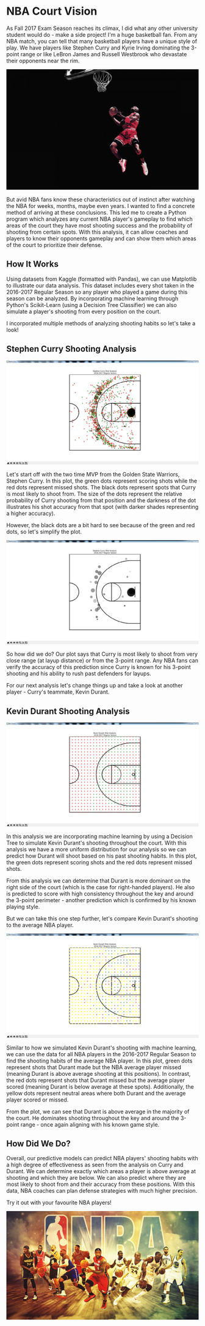 # NBA Court Vision

As Fall 2017 Exam Season reaches its climax, I did what any other university student would do - make a side project! I'm a huge basketball fan. From any NBA match, you can tell that many basketball players have a unique style of play. We have players like Stephen Curry and Kyrie Irving dominating the 3-point range or like LeBron James and Russell Westbrook who devastate their opponents near the rim. 

![Screenshot](Jordan.jpg)

But avid NBA fans know these characteristics out of instinct after watching the NBA for weeks, months, maybe even years. I wanted to find a concrete method of arriving at these conclusions. This led me to create a Python program which analyzes any current NBA player's gameplay to find which areas of the court they have most shooting success and the probability of shooting from certain spots. With this analysis, it can allow coaches and players to know their opponents gameplay and can show them which areas of the court to prioritize their defense.



## How It Works

Using datasets from Kaggle (formatted with Pandas), we can use Matplotlib to illustrate our data analysis. This dataset includes every shot taken in the 2016-2017 Regular Season so any player who played a game during this season can be analyzed. By incorporating machine learning through Python's Scikit-Learn (using a Decision Tree Classifier) we can also simulate a player's shooting from every position on the court. 

I incorporated multiple methods of analyzing shooting habits so let's take a look!



## Stephen Curry Shooting Analysis

![Screenshot](Stephen_Curry_Shots.jpg)

Let's start off with the two time MVP from the Golden State Warriors, Stephen Curry. In this plot, the green dots represent scoring shots while the red dots represent missed shots. The black dots represent spots that Curry is most likely to shoot from. The size of the dots represent the relative probability of Curry shooting from that position and the darkness of the dot illustrates his shot accuracy from that spot (with darker shades representing a higher accuracy).

However, the black dots are a bit hard to see because of the green and red dots, so let's simplify the plot.



![Screenshot](Stephen_Curry_Shots2.jpg)

So how did we do? Our plot says that Curry is most likely to shoot from very close range (at layup distance) or from the 3-point range. Any NBA fans can verify the accuracy of this prediction since Curry is known for his 3-point shooting and his ability to rush past defenders for layups.

For our next analysis let's change things up and take a look at another player - Curry's teammate, Kevin Durant.



## Kevin Durant Shooting Analysis

![Screenshot](Kevin_Durant_Shots.jpg)

In this analysis we are incorporating machine learning by using a Decision Tree to simulate Kevin Durant's shooting throughout the court. With this analysis we have a more uniform distribution for our analysis so we can predict how Durant will shoot based on his past shooting habits. In this plot, the green dots represent scoring shots and the red dots represent missed shots. 

From this analysis we can determine that Durant is more dominant on the right side of the court (which is the case for right-handed players). He also is predicted to score with high consistency throughout the key and around the 3-point perimeter - another prediction which is confirmed by his known playing style.  

But we can take this one step further, let's compare Kevin Durant's shooting to the average NBA player.



![Screenshot](Kevin_Durant_Shots2.jpg)

Similar to how we simulated Kevin Durant's shooting with machine learning, we can use the data for all NBA players in the 2016-2017 Regular Season to find the shooting habits of the average NBA player. In this plot, green dots represent shots that Durant made but the NBA average player missed (meaning Durant is above average shooting at this positions). In contrast, the red dots represent shots that Durant missed but the average player scored (meaning Durant is below average at these spots). Additionally, the yellow dots represent neutral areas where both Durant and the average player scored or missed. 

From the plot, we can see that Durant is above average in the majority of the court. He dominates shooting throughout the key and around the 3-point range - once again aligning with his known game style. 



## How Did We Do?

Overall, our predictive models can predict NBA players' shooting habits with a high degree of effectiveness as seen from the analysis on Curry and Durant. We can determine exactly which areas a player is above average at shooting and which they are below. We can also predict where they are most likely to shoot from and their accuracy from these positions. With this data, NBA coaches can plan defense strategies with much higher precision. 

Try it out with your favourite NBA players!

![Screenshot](all_stars.jpg)
